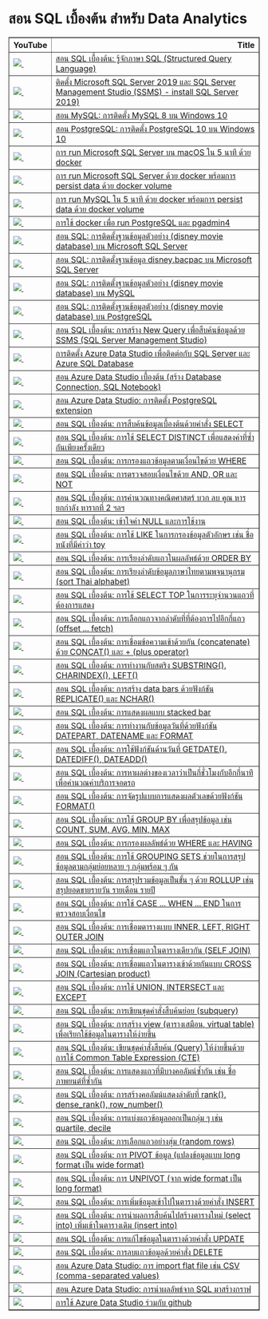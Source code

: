 # สอน SQL เบื้องต้น สำหรับ Data Analytics

<table border="1" class="dataframe">
  <thead>
    <tr style="text-align: right;">
      <th>YouTube</th>
      <th>Title</th>
    </tr>
  </thead>
  <tbody>
    <tr>
      <td><a href=https://youtu.be/e-FXVKvYDak><img src=https://i.ytimg.com/vi/e-FXVKvYDak/mqdefault.jpg />&nbsp;</a></td>
      <td><a href="https://youtu.be/e-FXVKvYDak">สอน SQL เบื้องต้น: รู้จักภาษา SQL (Structured Query Language)</a></td>
    </tr>
    <tr>
      <td><a href=https://youtu.be/kh3MfhTiyQk><img src=https://i.ytimg.com/vi/kh3MfhTiyQk/mqdefault.jpg />&nbsp;</a></td>
      <td><a href="https://youtu.be/kh3MfhTiyQk">ติดตั้ง Microsoft SQL Server 2019 และ SQL Server Management Studio (SSMS) - install SQL Server 2019)</a></td>
    </tr>
    <tr>
      <td><a href=https://youtu.be/dlokNelR6QQ><img src=https://i.ytimg.com/vi/dlokNelR6QQ/mqdefault.jpg />&nbsp;</a></td>
      <td><a href="https://youtu.be/dlokNelR6QQ">สอน MySQL: การติดตั้ง MySQL 8 บน Windows 10</a></td>
    </tr>
    <tr>
      <td><a href=https://youtu.be/xDevvv2wfqY><img src=https://i.ytimg.com/vi/xDevvv2wfqY/mqdefault.jpg />&nbsp;</a></td>
      <td><a href="https://youtu.be/xDevvv2wfqY">สอน PostgreSQL: การติดตั้ง PostgreSQL 10 บน Windows 10</a></td>
    </tr>
    <tr>
      <td><a href=https://youtu.be/Jb93Z-D0sNA><img src=https://i.ytimg.com/vi/Jb93Z-D0sNA/mqdefault.jpg />&nbsp;</a></td>
      <td><a href="https://youtu.be/Jb93Z-D0sNA">การ run Microsoft SQL Server บน macOS ใน 5 นาที ด้วย docker</a></td>
    </tr>
    <tr>
      <td><a href=https://youtu.be/05rk5TVpaGw><img src=https://i.ytimg.com/vi/05rk5TVpaGw/mqdefault.jpg />&nbsp;</a></td>
      <td><a href="https://youtu.be/05rk5TVpaGw">การ run Microsoft SQL Server ด้วย docker พร้อมการ persist data ด้วย docker volume</a></td>
    </tr>
    <tr>
      <td><a href=https://youtu.be/UCMLoo-eD2o><img src=https://i.ytimg.com/vi/UCMLoo-eD2o/mqdefault.jpg />&nbsp;</a></td>
      <td><a href="https://youtu.be/UCMLoo-eD2o">การ run MySQL ใน 5 นาที ด้วย docker พร้อมการ persist data ด้วย docker volume</a></td>
    </tr>
    <tr>
      <td><a href=https://youtu.be/D79gYuUuEWo><img src=https://i.ytimg.com/vi/D79gYuUuEWo/mqdefault.jpg />&nbsp;</a></td>
      <td><a href="https://youtu.be/D79gYuUuEWo">การใช้ docker เพื่อ run PostgreSQL และ pgadmin4</a></td>
    </tr>
    <tr>
      <td><a href=https://youtu.be/aIlW0i-t2hM><img src=https://i.ytimg.com/vi/aIlW0i-t2hM/mqdefault.jpg />&nbsp;</a></td>
      <td><a href="https://youtu.be/aIlW0i-t2hM">สอน SQL: การติดตั้งฐานข้อมูลตัวอย่าง (disney movie database) บน Microsoft SQL Server</a></td>
    </tr>
    <tr>
      <td><a href=https://youtu.be/ehRthY7uPDg><img src=https://i.ytimg.com/vi/ehRthY7uPDg/mqdefault.jpg />&nbsp;</a></td>
      <td><a href="https://youtu.be/ehRthY7uPDg">สอน SQL: การติดตั้งฐานข้อมูล disney.bacpac บน Microsoft SQL Server</a></td>
    </tr>
    <tr>
      <td><a href=https://youtu.be/qXdKcltAiLg><img src=https://i.ytimg.com/vi/qXdKcltAiLg/mqdefault.jpg />&nbsp;</a></td>
      <td><a href="https://youtu.be/qXdKcltAiLg">สอน SQL: การติดตั้งฐานข้อมูลตัวอย่าง (disney movie database) บน MySQL</a></td>
    </tr>
    <tr>
      <td><a href=https://youtu.be/o-ng8EW8K10><img src=https://i.ytimg.com/vi/o-ng8EW8K10/mqdefault.jpg />&nbsp;</a></td>
      <td><a href="https://youtu.be/o-ng8EW8K10">สอน SQL: การติดตั้งฐานข้อมูลตัวอย่าง (disney movie database) บน PostgreSQL</a></td>
    </tr>
    <tr>
      <td><a href=https://youtu.be/e71f-GLNEJ0><img src=https://i.ytimg.com/vi/e71f-GLNEJ0/mqdefault.jpg />&nbsp;</a></td>
      <td><a href="https://youtu.be/e71f-GLNEJ0">สอน SQL เบื้องต้น: การสร้าง New Query เพื่อสืบค้นข้อมูลด้วย SSMS (SQL Server Management Studio)</a></td>
    </tr>
    <tr>
      <td><a href=https://youtu.be/gQ-ElT0CNAs><img src=https://i.ytimg.com/vi/gQ-ElT0CNAs/mqdefault.jpg />&nbsp;</a></td>
      <td><a href="https://youtu.be/gQ-ElT0CNAs">การติดตั้ง Azure Data Studio เพื่อติดต่อกับ SQL Server และ Azure SQL Database</a></td>
    </tr>
    <tr>
      <td><a href=https://youtu.be/mneNUH1HlV4><img src=https://i.ytimg.com/vi/mneNUH1HlV4/mqdefault.jpg />&nbsp;</a></td>
      <td><a href="https://youtu.be/mneNUH1HlV4">สอน Azure Data Studio เบื้องต้น (สร้าง Database Connection, SQL Notebook)</a></td>
    </tr>
    <tr>
      <td><a href=https://youtu.be/Z_VbAq5dU88><img src=https://i.ytimg.com/vi/Z_VbAq5dU88/mqdefault.jpg />&nbsp;</a></td>
      <td><a href="https://youtu.be/Z_VbAq5dU88">สอน Azure Data Studio: การติดตั้ง PostgreSQL extension</a></td>
    </tr>
    <tr>
      <td><a href=https://youtu.be/5utv73Gmi0c><img src=https://i.ytimg.com/vi/5utv73Gmi0c/mqdefault.jpg />&nbsp;</a></td>
      <td><a href="https://youtu.be/5utv73Gmi0c">สอน SQL เบื้องต้น: การสืบค้นข้อมูลเบื้องต้นด้วยคำสั่ง SELECT</a></td>
    </tr>
    <tr>
      <td><a href=https://youtu.be/CpR9U9s0ktc><img src=https://i.ytimg.com/vi/CpR9U9s0ktc/mqdefault.jpg />&nbsp;</a></td>
      <td><a href="https://youtu.be/CpR9U9s0ktc">สอน SQL เบื้องต้น: การใช้ SELECT DISTINCT เพื่อแสดงค่าที่ซ้ำกันเพียงครั้งเดียว</a></td>
    </tr>
    <tr>
      <td><a href=https://youtu.be/NRmYcHDUS0M><img src=https://i.ytimg.com/vi/NRmYcHDUS0M/mqdefault.jpg />&nbsp;</a></td>
      <td><a href="https://youtu.be/NRmYcHDUS0M">สอน SQL เบื้องต้น: การกรองแถวข้อมูลตามเงื่อนไขด้วย WHERE</a></td>
    </tr>
    <tr>
      <td><a href=https://youtu.be/c6PC-ET8P0U><img src=https://i.ytimg.com/vi/c6PC-ET8P0U/mqdefault.jpg />&nbsp;</a></td>
      <td><a href="https://youtu.be/c6PC-ET8P0U">สอน SQL เบื้องต้น: การตรวจสอบเงื่อนไขด้วย AND, OR และ NOT</a></td>
    </tr>
    <tr>
      <td><a href=https://youtu.be/I3I04ZXSLb8><img src=https://i.ytimg.com/vi/I3I04ZXSLb8/mqdefault.jpg />&nbsp;</a></td>
      <td><a href="https://youtu.be/I3I04ZXSLb8">สอน SQL เบื้องต้น: การคำนวณทางคณิตศาสตร์ บวก ลบ คูณ หาร ยกกำลัง หารากที่ 2 ฯลฯ</a></td>
    </tr>
    <tr>
      <td><a href=https://youtu.be/Q8ggugmmOtM><img src=https://i.ytimg.com/vi/Q8ggugmmOtM/mqdefault.jpg />&nbsp;</a></td>
      <td><a href="https://youtu.be/Q8ggugmmOtM">สอน SQL เบื้องต้น: เข้าใจค่า NULL และการใช้งาน</a></td>
    </tr>
    <tr>
      <td><a href=https://youtu.be/ISiJA_g9i5I><img src=https://i.ytimg.com/vi/ISiJA_g9i5I/mqdefault.jpg />&nbsp;</a></td>
      <td><a href="https://youtu.be/ISiJA_g9i5I">สอน SQL เบื้องต้น: การใช้ LIKE ในการกรองข้อมูลตัวอักษร เช่น ชื่อหนังที่มีคำว่า toy</a></td>
    </tr>
    <tr>
      <td><a href=https://youtu.be/q8D0K4g1aHA><img src=https://i.ytimg.com/vi/q8D0K4g1aHA/mqdefault.jpg />&nbsp;</a></td>
      <td><a href="https://youtu.be/q8D0K4g1aHA">สอน SQL เบื้องต้น: การเรียงลำดับแถวในผลลัพธ์ด้วย ORDER BY</a></td>
    </tr>
    <tr>
      <td><a href=https://youtu.be/_MQngImv06c><img src=https://i.ytimg.com/vi/_MQngImv06c/mqdefault.jpg />&nbsp;</a></td>
      <td><a href="https://youtu.be/_MQngImv06c">สอน SQL เบื้องต้น: การเรียงลำดับข้อมูลภาษาไทยตามพจนานุกรม (sort Thai alphabet)</a></td>
    </tr>
    <tr>
      <td><a href=https://youtu.be/NSzMkkbFP5s><img src=https://i.ytimg.com/vi/NSzMkkbFP5s/mqdefault.jpg />&nbsp;</a></td>
      <td><a href="https://youtu.be/NSzMkkbFP5s">สอน SQL เบื้องต้น: การใช้ SELECT TOP ในการระบุจำนวนแถวที่ต้องการแสดง</a></td>
    </tr>
    <tr>
      <td><a href=https://youtu.be/F1g0-N9qYUU><img src=https://i.ytimg.com/vi/F1g0-N9qYUU/mqdefault.jpg />&nbsp;</a></td>
      <td><a href="https://youtu.be/F1g0-N9qYUU">สอน SQL เบื้องต้น: การเลือกแถวจากลำดับที่ที่ต้องการไปอีกกี่แถว (offset ... fetch)</a></td>
    </tr>
    <tr>
      <td><a href=https://youtu.be/oYeRMxmnUf8><img src=https://i.ytimg.com/vi/oYeRMxmnUf8/mqdefault.jpg />&nbsp;</a></td>
      <td><a href="https://youtu.be/oYeRMxmnUf8">สอน SQL เบื้องต้น: การเชื่อมข้อความเข้าด้วยกัน (concatenate) ด้วย CONCAT() และ + (plus operator)</a></td>
    </tr>
    <tr>
      <td><a href=https://youtu.be/nFCqMax9VKA><img src=https://i.ytimg.com/vi/nFCqMax9VKA/mqdefault.jpg />&nbsp;</a></td>
      <td><a href="https://youtu.be/nFCqMax9VKA">สอน SQL เบื้องต้น: การทำงานกับสตริง SUBSTRING(), CHARINDEX(), LEFT()</a></td>
    </tr>
    <tr>
      <td><a href=https://youtu.be/o8fBtNO25d4><img src=https://i.ytimg.com/vi/o8fBtNO25d4/mqdefault.jpg />&nbsp;</a></td>
      <td><a href="https://youtu.be/o8fBtNO25d4">สอน SQL เบื้องต้น: การสร้าง data bars ด้วยฟังก์ชัน REPLICATE() และ NCHAR()</a></td>
    </tr>
    <tr>
      <td><a href=https://youtu.be/OgFFTvsxvJk><img src=https://i.ytimg.com/vi/OgFFTvsxvJk/mqdefault.jpg />&nbsp;</a></td>
      <td><a href="https://youtu.be/OgFFTvsxvJk">สอน SQL เบื้องต้น: การแสดงผลแบบ stacked bar</a></td>
    </tr>
    <tr>
      <td><a href=https://youtu.be/EzaziQffXPk><img src=https://i.ytimg.com/vi/EzaziQffXPk/mqdefault.jpg />&nbsp;</a></td>
      <td><a href="https://youtu.be/EzaziQffXPk">สอน SQL เบื้องต้น: การทำงานกับข้อมูลวันที่ด้วยฟังก์ชัน DATEPART, DATENAME และ FORMAT</a></td>
    </tr>
    <tr>
      <td><a href=https://youtu.be/duFSaKsJ2wY><img src=https://i.ytimg.com/vi/duFSaKsJ2wY/mqdefault.jpg />&nbsp;</a></td>
      <td><a href="https://youtu.be/duFSaKsJ2wY">สอน SQL เบื้องต้น: การใช้ฟังก์ชันด้านวันที่ GETDATE(), DATEDIFF(), DATEADD()</a></td>
    </tr>
    <tr>
      <td><a href=https://youtu.be/e50Xts7VBsY><img src=https://i.ytimg.com/vi/e50Xts7VBsY/mqdefault.jpg />&nbsp;</a></td>
      <td><a href="https://youtu.be/e50Xts7VBsY">สอน SQL เบื้องต้น: การหาผลต่างของเวลาว่าเป็นกี่ชั่วโมงกับอีกกี่นาทีเพื่อคำนวณค่าบริการจอดรถ</a></td>
    </tr>
    <tr>
      <td><a href=https://youtu.be/krlm3ITPfG4><img src=https://i.ytimg.com/vi/krlm3ITPfG4/mqdefault.jpg />&nbsp;</a></td>
      <td><a href="https://youtu.be/krlm3ITPfG4">สอน SQL เบื้องต้น: การจัดรูปแบบการแสดงผลตัวเลขด้วยฟังก์ชัน FORMAT()</a></td>
    </tr>
    <tr>
      <td><a href=https://youtu.be/wI9TV6Vcr64><img src=https://i.ytimg.com/vi/wI9TV6Vcr64/mqdefault.jpg />&nbsp;</a></td>
      <td><a href="https://youtu.be/wI9TV6Vcr64">สอน SQL เบื้องต้น: การใช้ GROUP BY เพื่อสรุปข้อมูล เช่น COUNT, SUM, AVG, MIN, MAX</a></td>
    </tr>
    <tr>
      <td><a href=https://youtu.be/2w54NthhBbQ><img src=https://i.ytimg.com/vi/2w54NthhBbQ/mqdefault.jpg />&nbsp;</a></td>
      <td><a href="https://youtu.be/2w54NthhBbQ">สอน SQL เบื้องต้น: การกรองผลลัพธ์ด้วย WHERE และ HAVING</a></td>
    </tr>
    <tr>
      <td><a href=https://youtu.be/Rkzc7cOE7gE><img src=https://i.ytimg.com/vi/Rkzc7cOE7gE/mqdefault.jpg />&nbsp;</a></td>
      <td><a href="https://youtu.be/Rkzc7cOE7gE">สอน SQL เบื้องต้น: การใช้ GROUPING SETS ช่วยในการสรุปข้อมูลตามกลุ่มย่อยหลาย ๆ กลุ่มพร้อม ๆ กัน</a></td>
    </tr>
    <tr>
      <td><a href=https://youtu.be/z9_kTtzs69Y><img src=https://i.ytimg.com/vi/z9_kTtzs69Y/mqdefault.jpg />&nbsp;</a></td>
      <td><a href="https://youtu.be/z9_kTtzs69Y">สอน SQL เบื้องต้น: การสรุปรวมข้อมูลเป็นขั้น ๆ ด้วย ROLLUP เช่น  สรุปยอดขายรายวัน รายเดือน รายปี</a></td>
    </tr>
    <tr>
      <td><a href=https://youtu.be/qZR-yqOduJo><img src=https://i.ytimg.com/vi/qZR-yqOduJo/mqdefault.jpg />&nbsp;</a></td>
      <td><a href="https://youtu.be/qZR-yqOduJo">สอน SQL เบื้องต้น: การใช้ CASE ... WHEN ... END  ในการตรวจสอบเงื่อนไข</a></td>
    </tr>
    <tr>
      <td><a href=https://youtu.be/zlhDiNRxLxM><img src=https://i.ytimg.com/vi/zlhDiNRxLxM/mqdefault.jpg />&nbsp;</a></td>
      <td><a href="https://youtu.be/zlhDiNRxLxM">สอน SQL เบื้องต้น: การเชื่อมตารางแบบ INNER, LEFT, RIGHT OUTER JOIN</a></td>
    </tr>
    <tr>
      <td><a href=https://youtu.be/240J0lqF8b4><img src=https://i.ytimg.com/vi/240J0lqF8b4/mqdefault.jpg />&nbsp;</a></td>
      <td><a href="https://youtu.be/240J0lqF8b4">สอน SQL เบื้องต้น: การเชื่อมแถวในตารางเดียวกัน (SELF JOIN)</a></td>
    </tr>
    <tr>
      <td><a href=https://youtu.be/WtR6anKTaV0><img src=https://i.ytimg.com/vi/WtR6anKTaV0/mqdefault.jpg />&nbsp;</a></td>
      <td><a href="https://youtu.be/WtR6anKTaV0">สอน SQL เบื้องต้น: การเชื่อมแถวในตารางเข้าด้วยกันแบบ CROSS JOIN (Cartesian product)</a></td>
    </tr>
    <tr>
      <td><a href=https://youtu.be/osHa0KWobLU><img src=https://i.ytimg.com/vi/osHa0KWobLU/mqdefault.jpg />&nbsp;</a></td>
      <td><a href="https://youtu.be/osHa0KWobLU">สอน SQL เบื้องต้น: การใช้ UNION, INTERSECT และ EXCEPT</a></td>
    </tr>
    <tr>
      <td><a href=https://youtu.be/Q0rBOyax2eY><img src=https://i.ytimg.com/vi/Q0rBOyax2eY/mqdefault.jpg />&nbsp;</a></td>
      <td><a href="https://youtu.be/Q0rBOyax2eY">สอน SQL เบื้องต้น: การเขียนชุดคำสั่งสืบค้นย่อย (subquery)</a></td>
    </tr>
    <tr>
      <td><a href=https://youtu.be/_tocAYU6jl0><img src=https://i.ytimg.com/vi/_tocAYU6jl0/mqdefault.jpg />&nbsp;</a></td>
      <td><a href="https://youtu.be/_tocAYU6jl0">สอน SQL เบื้องต้น: การสร้าง view (ตารางเสมือน, virtual table) เพื่อเรียกใช้ข้อมูลในตารางให้ง่ายขึ้น</a></td>
    </tr>
    <tr>
      <td><a href=https://youtu.be/7_SrPiSLIkw><img src=https://i.ytimg.com/vi/7_SrPiSLIkw/mqdefault.jpg />&nbsp;</a></td>
      <td><a href="https://youtu.be/7_SrPiSLIkw">สอน SQL เบื้องต้น: เขียนชุดคำสั่งสืบค้น (Query) ให้ง่ายขึ้นด้วยการใช้ Common Table Expression (CTE)</a></td>
    </tr>
    <tr>
      <td><a href=https://youtu.be/0_rxTRfHMPU><img src=https://i.ytimg.com/vi/0_rxTRfHMPU/mqdefault.jpg />&nbsp;</a></td>
      <td><a href="https://youtu.be/0_rxTRfHMPU">สอน SQL เบื้องต้น: การแสดงแถวที่มีบางคอลัมน์ซ้ำกัน เช่น ชื่อภาพยนต์ที่ซ้ำกัน</a></td>
    </tr>
    <tr>
      <td><a href=https://youtu.be/sdxfVjvmyEs><img src=https://i.ytimg.com/vi/sdxfVjvmyEs/mqdefault.jpg />&nbsp;</a></td>
      <td><a href="https://youtu.be/sdxfVjvmyEs">สอน SQL เบื้องต้น: การสร้างคอลัมน์แสดงลำดับที่ rank(), dense_rank(), row_number()</a></td>
    </tr>
    <tr>
      <td><a href=https://youtu.be/Flz4sLC4dbM><img src=https://i.ytimg.com/vi/Flz4sLC4dbM/mqdefault.jpg />&nbsp;</a></td>
      <td><a href="https://youtu.be/Flz4sLC4dbM">สอน SQL เบื้องต้น: การแบ่งแถวข้อมูลออกเป็นกลุ่ม ๆ เช่น quartile, decile</a></td>
    </tr>
    <tr>
      <td><a href=https://youtu.be/LfkDrQrlFxQ><img src=https://i.ytimg.com/vi/LfkDrQrlFxQ/mqdefault.jpg />&nbsp;</a></td>
      <td><a href="https://youtu.be/LfkDrQrlFxQ">สอน SQL เบื้องต้น: การเลือกแถวอย่างสุ่ม (random rows)</a></td>
    </tr>
    <tr>
      <td><a href=https://youtu.be/RIm6_JAH-GQ><img src=https://i.ytimg.com/vi/RIm6_JAH-GQ/mqdefault.jpg />&nbsp;</a></td>
      <td><a href="https://youtu.be/RIm6_JAH-GQ">สอน SQL เบื้องต้น: การ PIVOT ข้อมูล (แปลงข้อมูลแบบ long format เป็น wide format)</a></td>
    </tr>
    <tr>
      <td><a href=https://youtu.be/fKwLWZQKH50><img src=https://i.ytimg.com/vi/fKwLWZQKH50/mqdefault.jpg />&nbsp;</a></td>
      <td><a href="https://youtu.be/fKwLWZQKH50">สอน SQL เบื้องต้น: การ UNPIVOT (จาก wide format เป็น long format)</a></td>
    </tr>
    <tr>
      <td><a href=https://youtu.be/BAP7CUEAUIo><img src=https://i.ytimg.com/vi/BAP7CUEAUIo/mqdefault.jpg />&nbsp;</a></td>
      <td><a href="https://youtu.be/BAP7CUEAUIo">สอน SQL เบื้องต้น: การเพิ่มข้อมูลเข้าไปในตารางด้วยคำสั่ง INSERT</a></td>
    </tr>
    <tr>
      <td><a href=https://youtu.be/WS6Ff2qO6m0><img src=https://i.ytimg.com/vi/WS6Ff2qO6m0/mqdefault.jpg />&nbsp;</a></td>
      <td><a href="https://youtu.be/WS6Ff2qO6m0">สอน SQL เบื้องต้น: การนำผลการสืบค้นไปสร้างตารางใหม่ (select into) เพิ่มเข้าในตารางเดิม (insert into)</a></td>
    </tr>
    <tr>
      <td><a href=https://youtu.be/5BjCnwZLZ40><img src=https://i.ytimg.com/vi/5BjCnwZLZ40/mqdefault.jpg />&nbsp;</a></td>
      <td><a href="https://youtu.be/5BjCnwZLZ40">สอน SQL เบื้องต้น: การแก้ไขข้อมูลในตารางด้วยคำสั่ง UPDATE</a></td>
    </tr>
    <tr>
      <td><a href=https://youtu.be/PBcKJFGmHZo><img src=https://i.ytimg.com/vi/PBcKJFGmHZo/mqdefault.jpg />&nbsp;</a></td>
      <td><a href="https://youtu.be/PBcKJFGmHZo">สอน SQL เบื้องต้น: การลบแถวข้อมูลด้วยคำสั่ง DELETE</a></td>
    </tr>
    <tr>
      <td><a href=https://youtu.be/MXSTFZKqk3s><img src=https://i.ytimg.com/vi/MXSTFZKqk3s/mqdefault.jpg />&nbsp;</a></td>
      <td><a href="https://youtu.be/MXSTFZKqk3s">สอน Azure Data Studio: การ import flat file เช่น CSV (comma-separated values)</a></td>
    </tr>
    <tr>
      <td><a href=https://youtu.be/-ygtpwnx-UA><img src=https://i.ytimg.com/vi/-ygtpwnx-UA/mqdefault.jpg />&nbsp;</a></td>
      <td><a href="https://youtu.be/-ygtpwnx-UA">สอน Azure Data Studio: การนำผลลัพธ์จาก SQL มาสร้างกราฟ</a></td>
    </tr>
    <tr>
      <td><a href=https://youtu.be/3FXNxF9uiiw><img src=https://i.ytimg.com/vi/3FXNxF9uiiw/mqdefault.jpg />&nbsp;</a></td>
      <td><a href="https://youtu.be/3FXNxF9uiiw">การใช้ Azure Data Studio ร่วมกับ github</a></td>
    </tr>
  </tbody>
</table>
